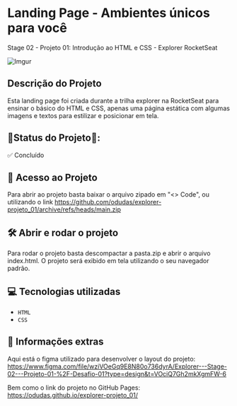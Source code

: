 # Landing Page - Ambientes únicos para você
Stage 02 - Projeto 01: Introdução ao HTML e CSS - Explorer RocketSeat

![Imgur](https://i.imgur.com/6Y6ETKO.jpg)

## Descrição do Projeto

Esta landing page foi criada durante a trilha explorer na RocketSeat para ensinar o básico do HTML e CSS, apenas uma página estática com algumas imagens e textos para estilizar e posicionar em tela.

## 📍Status do Projeto📍:
✅ Concluído

## 📁 Acesso ao Projeto

Para abrir ao projeto basta baixar o arquivo zipado em "<> Code", ou utilizando o link https://github.com/odudas/explorer-projeto_01/archive/refs/heads/main.zip 

## 🛠️ Abrir e rodar o projeto

Para rodar o projeto basta descompactar a pasta.zip e abrir o arquivo index.html. O projeto será exibido em tela utilizando o seu navegador padrão.

## 💻 Tecnologias utilizadas

- `HTML`
- `CSS`

## 📢 Informações extras

Aqui está o figma utilizado para desenvolver o layout do projeto: <br />
https://www.figma.com/file/wziVOeGq9E8N80o736dyrA/Explorer---Stage-02---Projeto-01-%2F-Desafio-01?type=design&t=VOciQ7Gh2mkXgmFW-6 <br />

Bem como o link do projeto no GitHub Pages: <br />
https://odudas.github.io/explorer-projeto_01/


